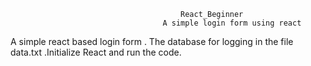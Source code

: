                                           React_Beginner
                                      A simple login form using react

A simple react based login form . The database for logging in the file data.txt .Initialize React and run the code. 

